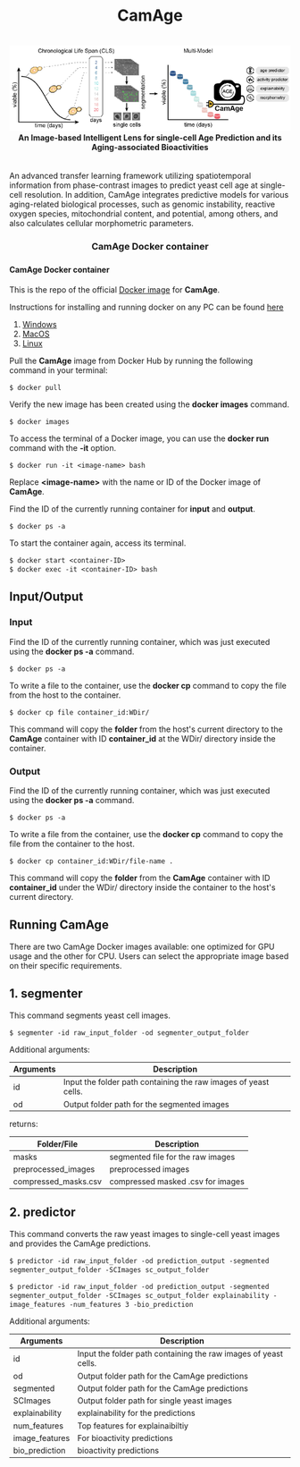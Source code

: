 <div align="center"> <h1>CamAge </h1> </div>
 <br>
<div align="center">
<img src="Data/Images/CamAge.png"></div>

<div align="center"><b>An Image-based Intelligent Lens for single-cell Age Prediction and its Aging-associated Bioactivities</b></div><br><br>
An advanced transfer learning framework utilizing spatiotemporal information from phase-contrast images to predict yeast cell age at single-cell resolution. In addition, CamAge integrates predictive models for various aging-related biological processes, such as genomic instability, reactive oxygen species, mitochondrial content, and potential, among others, and also calculates cellular morphometric parameters.

<div align="center"><h3> CamAge Docker container<h3></div>

#### CamAge Docker container
This is the repo of the official [Docker image]() for **CamAge**.


Instructions for installing and running docker on any PC can be found [here](https://docs.docker.com/engine/install/) 
1. [Windows](https://docs.docker.com/desktop/install/windows-install/)
2. [MacOS](https://docs.docker.com/desktop/install/mac-install/)
3. [Linux](https://docs.docker.com/desktop/install/linux-install/)

Pull the **CamAge** image from Docker Hub by running the following command in your terminal:
```
$ docker pull 
```
Verify the new image has been created using the **docker images** command.
```
$ docker images
```
To access the terminal of a Docker image, you can use the **docker run** command with the **-it** option.
```
$ docker run -it <image-name> bash
```
Replace **<image-name\>** with the name or ID of the Docker image of **CamAge**.

Find the ID of the currently running container for **input** and **output**.
```
$ docker ps -a
```
To start the container again, access its terminal. 
```
$ docker start <container-ID>
$ docker exec -it <container-ID> bash
```

## Input/Output

### Input 
Find the ID of the currently running container, which was just executed using the **docker ps -a** command.
```
$ docker ps -a
```
To write a file to the container, use the **docker cp** command to copy the file from the host to the container.
```
$ docker cp file container_id:WDir/
```
This command will copy the **folder** from the host's current directory to the **CamAge** container with ID **container_id** at the WDir/ directory inside the container.

### Output
Find the ID of the currently running container, which was just executed using the **docker ps -a** command.
```
$ docker ps -a
```
To write a file from the container, use the **docker cp** command to copy the file from the container to the host.
```
$ docker cp container_id:WDir/file-name .
```
This command will copy the **folder** from the **CamAge** container with ID **container_id** under the WDir/ directory inside the container to the host's current directory.

## Running **CamAge**
There are two CamAge Docker images available: one optimized for GPU usage and the other for CPU. Users can select the appropriate image based on their specific requirements.

## 1. segmenter
This command segments yeast cell images.
```
$ segmenter -id raw_input_folder -od segmenter_output_folder
```
Additional arguments:

| Arguments | Description |
| -------- | -------- |
| id | Input the folder path containing the raw images of yeast cells. |
| od | Output folder path for the segmented images |

returns:

| Folder/File | Description |
| -------- | -------- |
| masks | segmented file for the raw images |
| preprocessed_images | preprocessed images |
| compressed_masks.csv | compressed masked .csv for images |



## 2. predictor
This command converts the raw yeast images to single-cell yeast images and provides the CamAge predictions.
```
$ predictor -id raw_input_folder -od prediction_output -segmented segmenter_output_folder -SCImages sc_output_folder
```
```
$ predictor -id raw_input_folder -od prediction_output -segmented segmenter_output_folder -SCImages sc_output_folder explainability -image_features -num_features 3 -bio_prediction
```
Additional arguments:

| Arguments | Description |
| -------- | -------- |
| id | Input the folder path containing the raw images of yeast cells. |
| od | Output folder path for the CamAge predictions|
| segmented | Output folder path for the CamAge predictions|
| SCImages | Output folder path for single yeast images|
| explainability | explainability for the predictions|
| num_features | Top features for explainaibiltiy|
| image_features | For bioactivity predictions|
| bio_prediction | bioactivity predictions|


